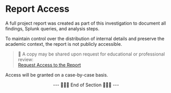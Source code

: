 # Report Access

A full project report was created as part of this investigation to document all findings, Splunk queries, and analysis steps.

To maintain control over the distribution of internal details and preserve the academic context, the report is not publicly accessible.

> 📄 A copy may be shared upon request for educational or professional review:  
> [Request Access to the Report](https://drive.google.com/drive/folders/1YRh0MqV3PQHb1kA-2ReNwF6Tx1eJ5m89?usp=sharing)

Access will be granted on a case-by-case basis.

<div align="center">

--- 🔹🔹🔹 End of Section 🔹🔹🔹 ---

</div>
